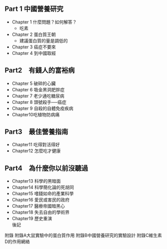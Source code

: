 ## Part 1  中國營養研究
- Chapter 1 什麼問題？如何解答？
    - 吃素
- Chapter 2 蛋白質王朝
    - 建議蛋白質的量是調低的
- Chapter 3 癌症不要來
- Chapter 4 到中國取經
 
## Part2　有錢人的富裕病
- Chapter 5 破碎的心臟
- Chapter 6 吸金黑洞肥胖症
- Chapter 7 老少通吃糖尿病
- Chapter 8 頭號殺手──癌症
- Chapter 9 自殺的自體免疫疾病
- Chapter10吃植物防病痛
 
## Part3　最佳營養指南
- Chapter11 吃得對活得好
- Chapter12 怎麼吃才健康
 
## Part4　為什麼你以前沒聽過
- Chapter13 科學的黑暗面
- Chapter14 科學簡化論的死胡同
- Chapter15 嗜錢如命的產業科學
- Chapter16 愛民或害民的政府
- Chapter17 醫療帝國暗黑心 
- Chapter18 失去自由的學術界   
- Chapter19 歷史重演  
後記

附錄
附錄A大鼠實驗中的蛋白質作用 
附錄B中國營養研究的實驗設計 
附錄C維生素D的作用網絡